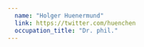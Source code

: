 ```yaml
---
  name: "Holger Huenermund"
  link: https://twitter.com/huenchen
  occupation_title: "Dr. phil."
---
```

